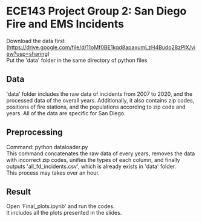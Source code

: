 # ECE143 Project Group 2: San Diego Fire and EMS Incidents
Download the data first (https://drive.google.com/file/d/11oMf0BE1kqd8apaxumLzH4Budo28zPlX/view?usp=sharing)  
Put the 'data' folder in the same directory of python files
## Data
'data' folder includes the raw data of incidents from 2007 to 2020, and the processed data of the overall years. Additionally, it also contains zip codes, positions of fire stations, and the populations according to zip code and years. All of the data are specific for San Diego.
## Preprocessing
Command: python dataloader.py  
This command concatenates the raw data of every years, removes the data with incorrect zip codes, unifies the types of each column, and finally outputs 'all_fd_incidents.csv', which is already exists in 'data' folder.   
This process may takes over an hour. 
## Result
Open 'Final_plots.ipynb' and run the codes.  
It includes all the plots presented in the slides. 